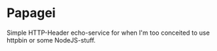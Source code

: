 Papagei
=======

Simple HTTP-Header echo-service for when I'm too conceited to use httpbin or some NodeJS-stuff.